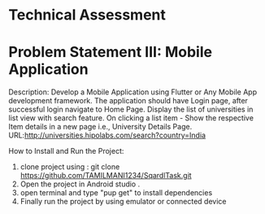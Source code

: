 #  Technical Assessment
# Problem Statement III: Mobile Application

Description:
 Develop a Mobile Application using Flutter or Any Mobile App development framework. The
 application should have Login page, after successful login navigate to Home Page. Display the list of
 universities in list view with search feature. On clicking a list item - Show the respective Item details
 in a new page i.e., University Details Page.
      URL:http://universities.hipolabs.com/search?country=India

How to Install and Run the Project:
 1. clone project using : git clone https://github.com/TAMILMANI1234/SqardlTask.git
 2. Open the project in Android studio .
 3. open terminal and type "pup get" to install dependencies
 4. Finally run the project by using emulator or connected device




